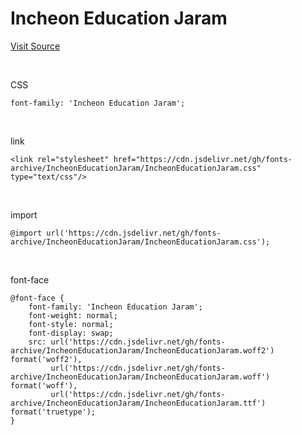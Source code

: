 # Incheon Education Jaram

[Visit Source](https://www.ice.go.kr/sub/info.do?page=0606&m=0606&s=ice)

&nbsp;

CSS

```
font-family: 'Incheon Education Jaram';
```

&nbsp;

link

```
<link rel="stylesheet" href="https://cdn.jsdelivr.net/gh/fonts-archive/IncheonEducationJaram/IncheonEducationJaram.css" type="text/css"/>
```

&nbsp;

import

```
@import url('https://cdn.jsdelivr.net/gh/fonts-archive/IncheonEducationJaram/IncheonEducationJaram.css');
```

&nbsp;

font-face

```
@font-face {
    font-family: 'Incheon Education Jaram';
    font-weight: normal;
    font-style: normal;
    font-display: swap;
    src: url('https://cdn.jsdelivr.net/gh/fonts-archive/IncheonEducationJaram/IncheonEducationJaram.woff2') format('woff2'),
         url('https://cdn.jsdelivr.net/gh/fonts-archive/IncheonEducationJaram/IncheonEducationJaram.woff') format('woff'),
         url('https://cdn.jsdelivr.net/gh/fonts-archive/IncheonEducationJaram/IncheonEducationJaram.ttf') format('truetype');
}
```
